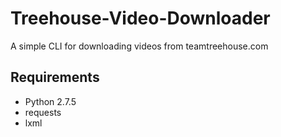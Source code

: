 # Treehouse-Video-Downloader

A simple CLI for downloading videos from teamtreehouse.com

## Requirements
- Python 2.7.5
- requests
- lxml


